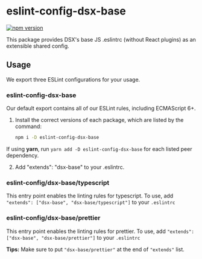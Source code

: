 # eslint-config-dsx-base

[![npm version](https://badge.fury.io/js/eslint-config-dsx-base.svg)](http://badge.fury.io/js/eslint-config-dsx-base)

This package provides DSX's base JS .eslintrc (without React plugins) as an extensible shared config.

## Usage

We export three ESLint configurations for your usage.

### eslint-config-dsx-base

Our default export contains all of our ESLint rules, including ECMAScript 6+.

1. Install the correct versions of each package, which are listed by the command:

    ```sh
    npm i -D eslint-config-dsx-base
    ```

  If using **yarn**, run `yarn add -D eslint-config-dsx-base` for each listed peer dependency.

2. Add "extends": "dsx-base" to your .eslintrc.

### eslint-config/dsx-base/typescript

This entry point enables the linting rules for typescript. To use, add `"extends": ["dsx-base", "dsx-base/typescript"]` to your `.eslintrc`

### eslint-config/dsx-base/prettier

This entry point enables the linting rules for prettier. To use, add `"extends": ["dsx-base", "dsx-base/prettier"]` to your `.eslintrc`

**Tips:**
Make sure to put `"dsx-base/prettier"` at the end of `"extends"` list.
